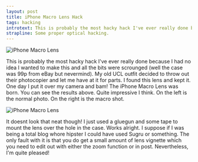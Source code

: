 ```yaml
--- 
layout: post
title: iPhone Macro Lens Hack
tags: hacking
introtext: This is probably the most hacky hack I've ever really done because I had no idea I wanted to make this and all the bits were scrounged
strapline: Some proper optical hacking.
---
```


![iPhone Macro Lens](http://farm4.static.flickr.com/3121/5811272101_e7a3b4ceec.jpg "iPhone Macro Lens")

This is probably the most hacky hack I've ever really done because I had no idea I wanted to make this and all the bits were scrounged (well the case was 99p from eBay but nevermind). My old UCL outfit decided to throw out their photocopier and let me have at it for parts. I found this lens and kept it. One day I put it over my camera and bam! The iPhone Macro Lens was born. You can see the results above. Quite impressive I think. On the left is the normal photo. On the right is the macro shot.


![iPhone Macro Lens](http://farm6.static.flickr.com/5076/5811272167_3c9442a0b4.jpg "iPhone Macro Lens")


It doesnt look that neat though! I just used a gluegun and some tape to mount the lens over the hole in the case. Works alright. I suppose if I was being a total blog whore hipster I could have used Sugru or something. The only fault with it is that you do get a small amount of lens vignette which you need to edit out with either the zoom function or in post. Nevertheless, I'm quite pleased!
